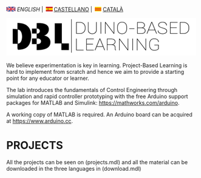  <img src="en.png" alt="English"> *ENGLISH* | <img src="es.png" alt="castellano">[CASTELLANO](index_es.md) | <img src="ca.png" alt="Català">[CATALÀ](index_cat.md)

<img src="Logo1.png" alt="Logo DBL" width="500" height="100">

We believe experimentation is key in learning. Project-Based Learning is hard to implement from scratch and hence we aim to provide a starting point for any educator or learner.

The lab introduces the fundamentals of Control Engineering through simulation and rapid controller prototyping with the free Arduino support packages for MATLAB and Simulink: <https://mathworks.com/arduino>. 

A working copy of MATLAB is required. An Arduino board can be acquired at <https://www.arduino.cc>.

# PROJECTS
All the projects can be seen on (projects.mdl) and all the material can be downloaded in the three languages in (download.mdl)
